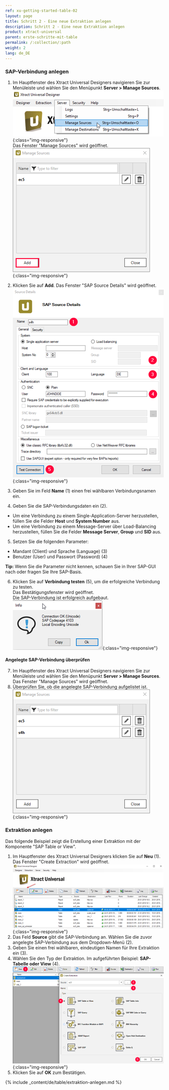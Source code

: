 ```yaml
---
ref: xu-getting-started-table-02
layout: page
title: Schritt 2 - Eine neue Extraktion anlegen
description: Schritt 2 - Eine neue Extraktion anlegen
product: xtract-universal
parent: erste-schritte-mit-table
permalink: /:collection/:path
weight: 2
lang: de_DE
---
```

### SAP-Verbindung anlegen

1. Im Hauptfenster des Xtract Universal Designers navigieren Sie zur Menüleiste und wählen Sie den Menüpunkt **Server > Manage Sources**.<br>
![XU-Create-Connection-1](/img/content/server_manage_sources.png){:class="img-responsive"}<br>
Das Fenster "Manage Sources" wird geöffnet.<br>
![XU-Create-Connection-2](/img/content/xu_manage_source.png){:class="img-responsive"}<br>

2. Klicken Sie auf **Add**. Das Fenster "SAP Source Details" wird geöffnet.<br>
![XU-Create-Connection-3-A](/img/content/xu/sap_source-details.png){:class="img-responsive"}<br>
3. Geben Sie im Feld **Name** (1) einen frei wählbaren Verbindungsnamen ein. 
4. Geben Sie die SAP-Verbindungsdaten ein (2). <br>
- Um eine Verbindung zu einem Single-Application-Server herzustellen, füllen Sie die Felder **Host** und **System Number** aus. <br>
- Um eine Verbindung zu einem Message-Server über Load-Balancing herzustellen, füllen Sie die Felder **Message Server**, **Group** und **SID** aus. <br>
5. Setzen Sie die folgenden Parameter:
- Mandant (Client) und Sprache (Language) (3)
- Benutzer (User) und Passwort (Password) (4) <br>

**Tip:** Wenn Sie die Parameter nicht kennen, schauen Sie in Ihrer SAP-GUI nach oder fragen Sie Ihre SAP-Basis. <br>

6. Klicken Sie auf **Verbindung testen** (5), um die erfolgreiche Verbindung zu testen. <br>
Das Bestätigungsfenster wird geöffnet. <br>
Die SAP-Verbindung ist erfolgreich aufgebaut.<br> 
![XU-Create-Connection-3](/img/content/xu_test_connection.png){:class="img-responsive"} <br>

#### Angelegte SAP-Verbindung überprüfen
7. Im Hauptfenster des Xtract Universal Designers navigieren Sie zur Menüleiste und wählen Sie den Menüpunkt **Server > Manage Sources**.<br>
Das Fenster "Manage Sources" wird geöffnet.<br>
8. Überprüfen Sie, ob die angelegte SAP-Verbindung aufgelistet ist.<br>
![XU-Create-Connection-4](/img/content/xu_manage_source_2.png){:class="img-responsive"}

### Extraktion anlegen
Das folgende Beispiel zeigt die Erstellung einer Extraktion mit der Komponente "SAP Table or View".
1. Im Hauptfenster des Xtract Universal Designers klicken Sie auf **Neu** (1).
Das Fenster "Create Extraction" wird geöffnet.
![Create-New-Table-Extraction](/img/content/xu_extraction_anlegen.png){:class="img-responsive"}<br>
2. Das Feld **Source** gibt die SAP-Verbindung an. Wählen Sie die zuvor angelegte SAP-Verbindung aus dem Dropdown-Menü (2).
3. Geben Sie einen frei wählbaren, eindeutigen Namen für Ihre Extraktion ein (3).
4. Wählen Sie den Typ der Extraktion. Im aufgeführten Beispiel: **SAP-Tabelle oder View** (4). 
![Add-Extraction](/img/content/xu/xu_tabellen_extraktion_anlegen.png){:class="img-responsive"} <br>
5. Klicken Sie auf **OK** zum Bestätigen.

{% include _content/de/table/extraktion-anlegen.md  %}